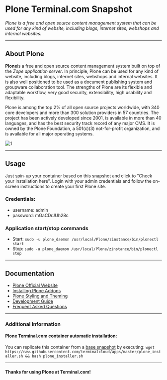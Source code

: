 # **Plone** Terminal.com Snapshot
*Plone is a free and open source content management system that can be used for any kind of website, including blogs, internet sites, webshops and internal websites.*

---

## About Plone

**Plone**is a free and open source content management system built on top of the *Zope application server*. In principle, Plone can be used for any kind of website, including blogs, internet sites, webshops and internal websites. It is also well positioned to be used as a document publishing system and groupware collaboration tool. The strengths of Plone are its flexible and adaptable workflow, very good security, extensibility, high usability and flexibility.


Plone is among the top 2% of all open source projects worldwide, with 340 core developers and more than 300 solution providers in 57 countries. The project has been actively developed since 2001, is available in more than 40 languages, and has the best security track record of any major CMS.
It is owned by the Plone Foundation, a 501(c)(3) not-for-profit organization, and is available for all major operating systems.

![1](http://quintagroup.com/services/support/tutorials/chameleon-skin/chameleon.png)

---

## Usage

Just spin-up your container based on this snapshot and click to "Check your installation here".
Login with your admin credentials and follow the on-screen instructions to create your first Plone site.


### Credentials:

- username: admin
- password: mGaCDrJUh28c


### Application start/stop commands
- Start: `sudo -u plone_daemon /usr/local/Plone/zinstance/bin/plonectl start`
- Stop: `sudo -u plone_daemon /usr/local/Plone/zinstance/bin/plonectl stop`


---

## Documentation
- [Plone Official Website](https://plone.org/)
- [Installing Plone Addons](http://docs.plone.org/manage/installing/installing_addons.html)
- [Plone Styling and Theming](http://docs.plone.org/adapt-and-extend/theming/index.html)
- [Development Guide](http://docs.plone.org/)
- [Frequent Asked Questions](https://plone.org/documentation/faq)

---

### Additional Information

#### Plone Terminal.com container automatic installation:
You can replicate this container from a [base snapshot](https://www.terminal.com/tiny/FzpHiTXG1K) by executing:
`wget https://raw.githubusercontent.com/terminalcloud/apps/master/plone_installer.sh && bash plone_installer.sh`


---

#### Thanks for using Plone at Terminal.com!